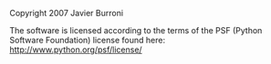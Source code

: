 Copyright 2007 Javier Burroni

The software is licensed according to the terms of the PSF (Python Software Foundation) license found here: http://www.python.org/psf/license/